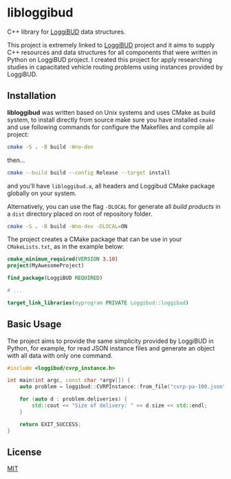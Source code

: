 # libloggibud

C++ library for [LoggiBUD](https://github.com/loggi/loggibud) data structures.

This project is extremely linked to
[LoggiBUD](https://github.com/loggi/loggibud) project and it aims to supply
C++ resources and data structures for all components that were written in
Python on LoggiBUD project. I created this project for apply researching studies
in capacitated vehicle routing problems using instances provided by LoggiBUD.

## Installation

__libloggibud__ was written based on Unix systems and uses CMake as build
system, to install directly from source make sure you have installed `cmake` and use following commands for configure the Makefiles and compile all project:

```sh
cmake -S . -B build -Wno-dev
```

then...
```sh
cmake --build build --config Release --target install
```

and you'll have `libloggibud.a`, all headers and Loggibud CMake package globally
on your system.

Alternatively, you can use the flag `-DLOCAL` for generate all _build products_
in a `dist` directory placed on root of repository folder.

```sh
cmake -S . -B build -Wno-dev -DLOCAL=ON
```

The project creates a CMake package that can be use in your `CMakeLists.txt`, as in the example below:

```cmake
cmake_minimum_required(VERSION 3.10)
project(MyAwesomeProject)

find_package(LoggiBUD REQUIRED)

# ...

target_link_libraries(myprogram PRIVATE Loggibud::loggibud)
```

## Basic Usage

The project aims to provide the same simplicity provided by LoggiBUD in Python,
for example, for read JSON instance files and generate an object with all data
with only one command.

```cpp
#include <loggibud/cvrp_instance.h>

int main(int argc, const char *argv[]) {
    auto problem = loggibud::CVRPInstance::from_file("cvrp-pa-100.json");

    for (auto d : problem.deliveries) {
        std::cout << "Size of delivery: " << d.size << std::endl;
    }

    return EXIT_SUCCESS;
}
```

## License

[MIT](https://opensource.org/licenses/MIT)
